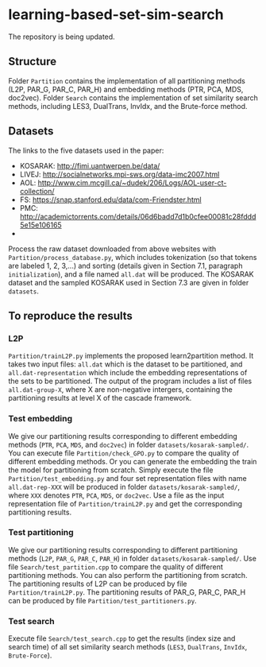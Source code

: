 # learning-based-set-sim-search
The repository is being updated.
## Structure
Folder `Partition` contains the implementation of all partitioning methods (L2P, PAR_G, PAR_C, PAR_H) and embedding methods (PTR, PCA, MDS, doc2vec). Folder `Search` contains the implementation of set similarity search methods, including LES3, DualTrans, InvIdx, and the Brute-force method.

## Datasets
The links to the five datasets used in the paper:
* KOSARAK: http://fimi.uantwerpen.be/data/
* LIVEJ: http://socialnetworks.mpi-sws.org/data-imc2007.html
* AOL: http://www.cim.mcgill.ca/~dudek/206/Logs/AOL-user-ct-collection/
* FS: https://snap.stanford.edu/data/com-Friendster.html
* PMC: http://academictorrents.com/details/06d6badd7d1b0cfee00081c28fddd5e15e106165
* 
Process the raw dataset downloaded from above websites with `Partition/process_database.py`, which includes tokenization (so that tokens are labeled 1, 2, 3,...) and sorting (details given in Section 7.1, paragraph `initialization`), and a file named `all.dat` will be produced. The KOSARAK dataset and the sampled KOSARAK used in Section 7.3 are given in folder `datasets`.
## To reproduce the results
### L2P
`Partition/trainL2P.py` implements the proposed learn2partition method. It takes two input files: `all.dat` which is the dataset to be partitioned, and `all.dat-representation` which include the embedding representations of the sets to be partitioned. The output of the program includes a list of files `all.dat-group-X`, where X are non-negative intergers, containing the partitioning results at level X of the cascade framework.
### Test embedding
We give our partitioning results corresponding to different embedding methods (`PTR`, `PCA`, `MDS`, and `doc2vec`) in folder `datasets/kosarak-sampled/`. You can execute file `Partition/check_GPO.py` to compare the quality of different embedding methods. Or you can generate the embedding the train the model for partitioning from scratch. Simply execute the file `Partition/test_embedding.py` and four set representation files with name `all.dat-rep-XXX` will be produced in folder `datasets/kosarak-sampled/`, where `XXX` denotes `PTR`, `PCA`, `MDS`, or `doc2vec`. Use a file as the input representation file of `Partition/trainL2P.py` and get the corresponding partitioning results.
### Test partitioning
We give our partitioning results corresponding to different partitioning methods (`L2P`, `PAR_G`, `PAR_C`, `PAR_H`) in folder `datasets/kosarak-sampled/`. Use file `Search/test_partition.cpp` to compare the quality of different partitioning methods. You can also perform the partitioning from scratch. The partitioning results of L2P can be produced by file `Partition/trainL2P.py`. The partitioning results of PAR_G, PAR_C, PAR_H can be produced by file `Partition/test_partitioners.py`.
### Test search
Execute file `Search/test_search.cpp` to get the results (index size and search time) of all set similarity search methods (`LES3`, `DualTrans`, `InvIdx`, `Brute-Force`).
